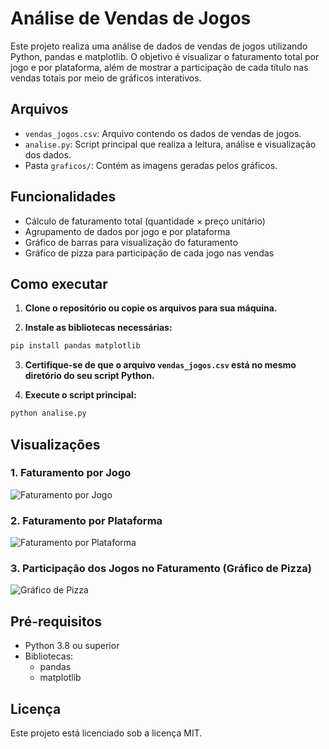 # Análise de Vendas de Jogos

Este projeto realiza uma análise de dados de vendas de jogos utilizando Python, pandas e matplotlib. O objetivo é visualizar o faturamento total por jogo e por plataforma, além de mostrar a participação de cada título nas vendas totais por meio de gráficos interativos.

## Arquivos

- `vendas_jogos.csv`: Arquivo contendo os dados de vendas de jogos.
- `analise.py`: Script principal que realiza a leitura, análise e visualização dos dados.
- Pasta `graficos/`: Contém as imagens geradas pelos gráficos.

## Funcionalidades

- Cálculo de faturamento total (quantidade × preço unitário)
- Agrupamento de dados por jogo e por plataforma
- Gráfico de barras para visualização do faturamento
- Gráfico de pizza para participação de cada jogo nas vendas

## Como executar

1. **Clone o repositório ou copie os arquivos para sua máquina.**

2. **Instale as bibliotecas necessárias:**

```bash
pip install pandas matplotlib
```

3. **Certifique-se de que o arquivo `vendas_jogos.csv` está no mesmo diretório do seu script Python.**

4. **Execute o script principal:**

```bash
python analise.py
```

## Visualizações

### 1. Faturamento por Jogo
![Faturamento por Jogo](graficos/grafico_jogos.png)

### 2. Faturamento por Plataforma
![Faturamento por Plataforma](graficos/grafico_plataforma.png)

### 3. Participação dos Jogos no Faturamento (Gráfico de Pizza)
![Gráfico de Pizza](graficos/grafico_pizza.png)

## Pré-requisitos

- Python 3.8 ou superior
- Bibliotecas:
  - pandas
  - matplotlib

## Licença

Este projeto está licenciado sob a licença MIT.
